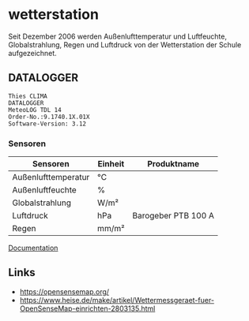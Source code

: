 # wetterstation

Seit Dezember 2006 werden Außenlufttemperatur und Luftfeuchte, Globalstrahlung, Regen und Luftdruck von der Wetterstation der Schule aufgezeichnet.

## DATALOGGER

```
Thies CLIMA
DATALOGGER
MeteoLOG TDL 14
Order-No.:9.1740.1X.01X
Software-Version: 3.12
```

### Sensoren

| Sensoren            | Einheit | Produktname         |
| ------------------- | --------| ------------------- |
| Außenlufttemperatur | °C      |                     |
| Außenluftfeuchte    | %       |                     |
| Globalstrahlung     | W/m²    |                     |
| Luftdruck           | hPa     | Barogeber PTB 100 A |
| Regen               | mm/m²   |                     |

[Documentation](docs/9.1740.xx.xxx_TDL14_V3.12_eng.pdf)

## Links

- https://opensensemap.org/
- https://www.heise.de/make/artikel/Wettermessgeraet-fuer-OpenSenseMap-einrichten-2803135.html
